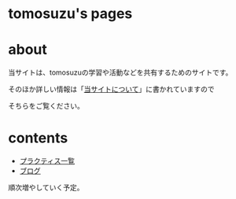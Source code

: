 # tomosuzu's pages

# about

当サイトは、tomosuzuの学習や活動などを共有するためのサイトです。

そのほか詳しい情報は「[当サイトについて](/about)」に書かれていますので

そちらをご覧ください。

# contents

* [プラクティス一覧](/practices)
* [ブログ](/blog)

順次増やしていく予定。
